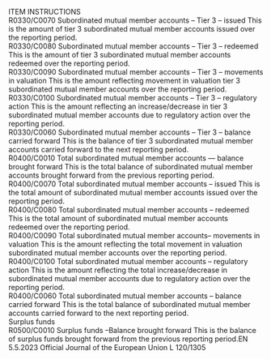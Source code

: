  
ITEM  INSTRUCTIONS  
R0330/C0070  Subordinated mutual member 
accounts – Tier 3 – issued  This is the amount of tier 3 subordinated mutual member accounts issued 
over the reporting period.  
R0330/C0080  Subordinated mutual member 
accounts – Tier 3 – redeemed  This is the amount of tier 3 subordinated mutual member accounts 
redeemed over the reporting period.  
R0330/C0090  Subordinated mutual member 
accounts – Tier 3 – movements in 
valuation  This is the amount reflecting movement in valuation tier 3 subordinated 
mutual member accounts over the reporting period.  
R0330/C0100  Subordinated mutual member 
accounts – Tier 3 – regulatory 
action  This is the amount reflecting an increase/decrease in tier 3 subordinated 
mutual member accounts due to regulatory action over the reporting 
period.  
R0330/C0060  Subordinated mutual member 
accounts – Tier 3 – balance 
carried forward  This is the balance of tier 3 subordinated mutual member accounts 
carried forward to the next reporting period.  
R0400/C0010  Total subordinated mutual 
member accounts — balance 
brought forward  This is the total balance of subordinated mutual member accounts 
brought forward from the previous reporting period.  
R0400/C0070  Total subordinated mutual 
member accounts – issued  This is the total amount of subordinated mutual member accounts issued 
over the reporting period.  
R0400/C0080  Total subordinated mutual 
member accounts – redeemed  This is the total amount of subordinated mutual member accounts 
redeemed over the reporting period.  
R0400/C0090  Total subordinated mutual 
member accounts– movements in 
valuation  This is the amount reflecting the total movement in valuation 
subordinated mutual member accounts over the reporting period.  
R0400/C0100  Total subordinated mutual 
member accounts – regulatory 
action  This is the amount reflecting the total increase/decrease in subordinated 
mutual member accounts due to regulatory action over the reporting 
period.  
R0400/C0060  Total subordinated mutual 
member accounts – balance 
carried forward  This is the total balance of subordinated mutual member accounts carried 
forward to the next reporting period.  
Surplus funds  
R0500/C0010  Surplus funds –Balance brought 
forward  This is the balance of surplus funds brought forward from the previous 
reporting period.EN  5.5.2023 Official Journal of the European Union L 120/1305